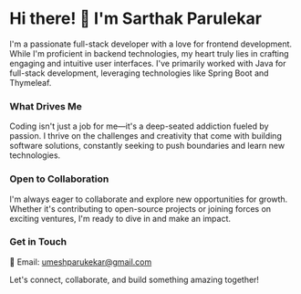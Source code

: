 # Hi there! 👋 I'm Sarthak Parulekar

I'm a passionate full-stack developer with a love for frontend development. While I'm proficient in backend technologies, my heart truly lies in crafting engaging and intuitive user interfaces. I've primarily worked with Java for full-stack development, leveraging technologies like Spring Boot and Thymeleaf.

### What Drives Me
Coding isn't just a job for me—it's a deep-seated addiction fueled by passion. I thrive on the challenges and creativity that come with building software solutions, constantly seeking to push boundaries and learn new technologies.

### Open to Collaboration
I'm always eager to collaborate and explore new opportunities for growth. Whether it's contributing to open-source projects or joining forces on exciting ventures, I'm ready to dive in and make an impact.

### Get in Touch
📧 Email: umeshparukekar@gmail.com

Let's connect, collaborate, and build something amazing together!

<!---
sarthakdev143/sarthakdev143 is a ✨ special ✨ repository because its `README.md` (this file) appears on your GitHub profile.
You can click the Preview link to take a look at your changes.
--->

